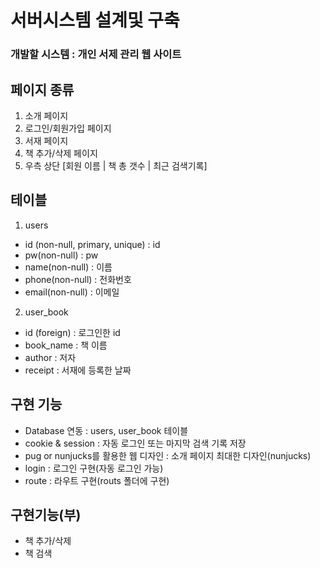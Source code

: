 # 서버시스템 설계및 구축

### 개발할 시스템 : 개인 서제 관리 웹 사이트

## 페이지 종류 
1. 소개 페이지
2. 로그인/회원가입 페이지
3. 서재 페이지
4. 책 추가/삭제 페이지
5. 우측 상단 [회원 이름 | 책 총 갯수 | 최근 검색기록]

## 테이블 
1. users 
 - id (non-null, primary, unique) : id
 - pw(non-null) : pw
 - name(non-null) : 이름
 - phone(non-null) : 전화번호
 - email(non-null) : 이메일

2. user_book
 - id (foreign) : 로그인한 id
 - book_name : 책 이름
 - author : 저자
 - receipt : 서재에 등록한 날짜 


## 구현 기능 
- Database 연동 : users, user_book 테이블
- cookie & session : 자동 로그인 또는 마지막 검색 기록 저장 
- pug or nunjucks를 활용한 웹 디자인 : 소개 페이지 최대한 디자인(nunjucks)
- login : 로그인 구현(자동 로그인 가능)
- route : 라우트 구현(routs 폴더에 구현)

## 구현기능(부)
- 책 추가/삭제
- 책 검색